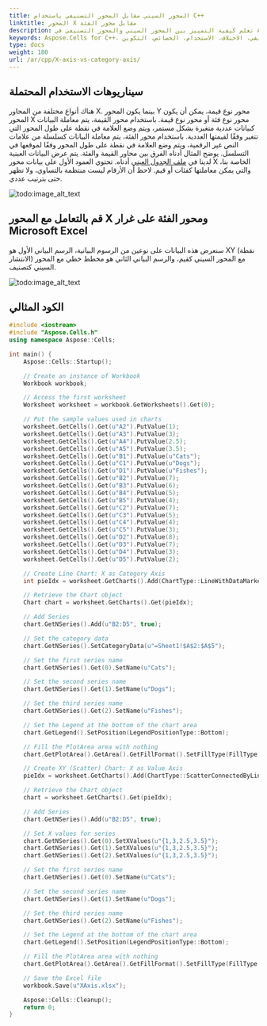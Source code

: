 ```yaml
---
title: المحور السيني مقابل المحور التصنيفي باستخدام C++
linktitle: المحور X مقابل محور الفئة
description: تعلم كيفية التمييز بين المحور السيني والمحور التصنيفي في Aspose.Cells for C++. سيساعدك دليلنا على فهم الاختلافات في استخدامهما وخصائصهما، وكيفية تكوينهما وفقًا لاحتياجاتك.
keywords: Aspose.Cells for C++، المحور السيني، المحور التصنيفي، الاختلاف، الاستخدام، الخصائص، التكوين.
type: docs
weight: 180
url: /ar/cpp/X-axis-vs-category-axis/
---
```


## **سيناريوهات الاستخدام المحتملة**
هناك أنواع مختلفة من المحاور X. بينما يكون المحور Y محور نوع قيمة، يمكن أن يكون المحور X محور نوع فئة أو محور نوع قيمة. باستخدام محور القيمة، يتم معاملة البيانات كبيانات عددية متغيرة بشكل مستمر، ويتم وضع العلامة في نقطة على طول المحور التي تتغير وفقًا لقيمتها العددية. باستخدام محور الفئة، يتم معاملة البيانات كسلسلة من علامات النص غير الرقمية، ويتم وضع العلامة في نقطة على طول المحور وفقًا لموقعها في التسلسل. يوضح المثال أدناه الفرق بين محاور القيمة والفئة.
يتم عرض البيانات العينية لدينا في [ملف الجدول العيني](sample.png) أدناه. تحتوي العمود الأول على بيانات محور X الخاصة بنا، والتي يمكن معاملتها كفئات أو قيم. لاحظ أن الأرقام ليست منتظمة بالتساوي، ولا تظهر حتى بترتيب عددي.

![todo:image_alt_text](sample.png)

## **قم بالتعامل مع المحور X ومحور الفئة على غرار Microsoft Excel**
 سنعرض هذه البيانات على نوعين من الرسوم البيانية، الرسم البياني الأول هو XY (نقطة الانتشار) مع المحور السيني كقيم، والرسم البياني الثاني هو مخطط خطي مع المحور السيني كتصنيف.

![todo:image_alt_text](compare.png)

## **الكود المثالي**
```cpp
#include <iostream>
#include "Aspose.Cells.h"
using namespace Aspose::Cells;

int main() {
    Aspose::Cells::Startup();

    // Create an instance of Workbook
    Workbook workbook;

    // Access the first worksheet
    Worksheet worksheet = workbook.GetWorksheets().Get(0);

    // Put the sample values used in charts
    worksheet.GetCells().Get(u"A2").PutValue(1);
    worksheet.GetCells().Get(u"A3").PutValue(3);
    worksheet.GetCells().Get(u"A4").PutValue(2.5);
    worksheet.GetCells().Get(u"A5").PutValue(3.5);
    worksheet.GetCells().Get(u"B1").PutValue(u"Cats");
    worksheet.GetCells().Get(u"C1").PutValue(u"Dogs");
    worksheet.GetCells().Get(u"D1").PutValue(u"Fishes");
    worksheet.GetCells().Get(u"B2").PutValue(7);
    worksheet.GetCells().Get(u"B3").PutValue(6);
    worksheet.GetCells().Get(u"B4").PutValue(5);
    worksheet.GetCells().Get(u"B5").PutValue(4);
    worksheet.GetCells().Get(u"C2").PutValue(7);
    worksheet.GetCells().Get(u"C3").PutValue(5);
    worksheet.GetCells().Get(u"C4").PutValue(4);
    worksheet.GetCells().Get(u"C5").PutValue(3);
    worksheet.GetCells().Get(u"D2").PutValue(8);
    worksheet.GetCells().Get(u"D3").PutValue(7);
    worksheet.GetCells().Get(u"D4").PutValue(3);
    worksheet.GetCells().Get(u"D5").PutValue(2);

    // Create Line Chart: X as Category Axis
    int pieIdx = worksheet.GetCharts().Add(ChartType::LineWithDataMarkers, 6, 15, 20, 21);

    // Retrieve the Chart object
    Chart chart = worksheet.GetCharts().Get(pieIdx);

    // Add Series
    chart.GetNSeries().Add(u"B2:D5", true);

    // Set the category data
    chart.GetNSeries().SetCategoryData(u"=Sheet1!$A$2:$A$5");

    // Set the first series name
    chart.GetNSeries().Get(0).SetName(u"Cats");

    // Set the second series name
    chart.GetNSeries().Get(1).SetName(u"Dogs");

    // Set the third series name
    chart.GetNSeries().Get(2).SetName(u"Fishes");

    // Set the Legend at the bottom of the chart area
    chart.GetLegend().SetPosition(LegendPositionType::Bottom);

    // Fill the PlotArea area with nothing
    chart.GetPlotArea().GetArea().GetFillFormat().SetFillType(FillType::None);

    // Create XY (Scatter) Chart: X as Value Axis
    pieIdx = worksheet.GetCharts().Add(ChartType::ScatterConnectedByLinesWithDataMarker, 6, 6, 20, 12);

    // Retrieve the Chart object
    chart = worksheet.GetCharts().Get(pieIdx);

    // Add Series
    chart.GetNSeries().Add(u"B2:D5", true);

    // Set X values for series
    chart.GetNSeries().Get(0).SetXValues(u"{1,3,2.5,3.5}");
    chart.GetNSeries().Get(1).SetXValues(u"{1,3,2.5,3.5}");
    chart.GetNSeries().Get(2).SetXValues(u"{1,3,2.5,3.5}");

    // Set the first series name
    chart.GetNSeries().Get(0).SetName(u"Cats");

    // Set the second series name
    chart.GetNSeries().Get(1).SetName(u"Dogs");

    // Set the third series name
    chart.GetNSeries().Get(2).SetName(u"Fishes");

    // Set the Legend at the bottom of the chart area
    chart.GetLegend().SetPosition(LegendPositionType::Bottom);

    // Fill the PlotArea area with nothing
    chart.GetPlotArea().GetArea().GetFillFormat().SetFillType(FillType::None);

    // Save the Excel file
    workbook.Save(u"XAxis.xlsx");

    Aspose::Cells::Cleanup();
    return 0;
}
```
